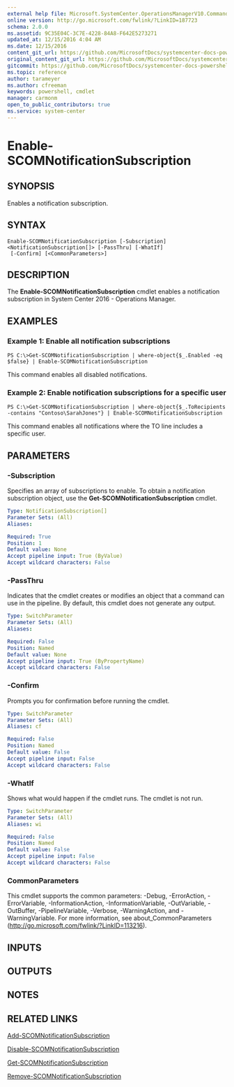 ```yaml
---
external help file: Microsoft.SystemCenter.OperationsManagerV10.Commands.dll-Help.xml
online version: http://go.microsoft.com/fwlink/?LinkID=187723
schema: 2.0.0
ms.assetid: 9C35E04C-3C7E-4228-84A8-F642E5273271
updated_at: 12/15/2016 4:04 AM
ms.date: 12/15/2016
content_git_url: https://github.com/MicrosoftDocs/systemcenter-docs-powershell/blob/master/systemcenter-cmdlets/SystemCenter2016/OperationsManager/vlatest/Enable-SCOMNotificationSubscription.md
original_content_git_url: https://github.com/MicrosoftDocs/systemcenter-docs-powershell/blob/master/systemcenter-cmdlets/SystemCenter2016/OperationsManager/vlatest/Enable-SCOMNotificationSubscription.md
gitcommit: https://github.com/MicrosoftDocs/systemcenter-docs-powershell/blob/7df4508c7b907a214e6a8eca76037b06065ef078/systemcenter-cmdlets/SystemCenter2016/OperationsManager/vlatest/Enable-SCOMNotificationSubscription.md
ms.topic: reference
author: tarameyer
ms.author: cfreeman
keywords: powershell, cmdlet
manager: carmonm
open_to_public_contributors: true
ms.service: system-center
---
```


# Enable-SCOMNotificationSubscription

## SYNOPSIS
Enables a notification subscription.

## SYNTAX

```
Enable-SCOMNotificationSubscription [-Subscription] <NotificationSubscription[]> [-PassThru] [-WhatIf]
 [-Confirm] [<CommonParameters>]
```

## DESCRIPTION
The **Enable-SCOMNotificationSubscription** cmdlet enables a notification subscription in System Center 2016 - Operations Manager.

## EXAMPLES

### Example 1: Enable all notification subscriptions
```
PS C:\>Get-SCOMNotificationSubscription | where-object{$_.Enabled -eq $false} | Enable-SCOMNotificationSubscription
```

This command enables all disabled notifications.

### Example 2: Enable notification subscriptions for a specific user
```
PS C:\>Get-SCOMNotificationSubscription | where-object{$_.ToRecipients -contains "Contoso\SarahJones"} | Enable-SCOMNotificationSubscription
```

This command enables all notifications where the TO line includes a specific user.

## PARAMETERS

### -Subscription
Specifies an array of subscriptions to enable.
To obtain a notification subscription object, use the **Get-SCOMNotificationSubscription** cmdlet.

```yaml
Type: NotificationSubscription[]
Parameter Sets: (All)
Aliases: 

Required: True
Position: 1
Default value: None
Accept pipeline input: True (ByValue)
Accept wildcard characters: False
```

### -PassThru
Indicates that the cmdlet creates or modifies an object that a command can use in the pipeline.
By default, this cmdlet does not generate any output.

```yaml
Type: SwitchParameter
Parameter Sets: (All)
Aliases: 

Required: False
Position: Named
Default value: None
Accept pipeline input: True (ByPropertyName)
Accept wildcard characters: False
```

### -Confirm
Prompts you for confirmation before running the cmdlet.

```yaml
Type: SwitchParameter
Parameter Sets: (All)
Aliases: cf

Required: False
Position: Named
Default value: False
Accept pipeline input: False
Accept wildcard characters: False
```

### -WhatIf
Shows what would happen if the cmdlet runs.
The cmdlet is not run.

```yaml
Type: SwitchParameter
Parameter Sets: (All)
Aliases: wi

Required: False
Position: Named
Default value: False
Accept pipeline input: False
Accept wildcard characters: False
```

### CommonParameters
This cmdlet supports the common parameters: -Debug, -ErrorAction, -ErrorVariable, -InformationAction, -InformationVariable, -OutVariable, -OutBuffer, -PipelineVariable, -Verbose, -WarningAction, and -WarningVariable. For more information, see about_CommonParameters (http://go.microsoft.com/fwlink/?LinkID=113216).

## INPUTS

## OUTPUTS

## NOTES

## RELATED LINKS

[Add-SCOMNotificationSubscription](xref:SystemCenter2016/OperationsManager/vlatest/Add-SCOMNotificationSubscription.md)

[Disable-SCOMNotificationSubscription](xref:SystemCenter2016/OperationsManager/vlatest/Disable-SCOMNotificationSubscription.md)

[Get-SCOMNotificationSubscription](xref:SystemCenter2016/OperationsManager/vlatest/Get-SCOMNotificationSubscription.md)

[Remove-SCOMNotificationSubscription](xref:SystemCenter2016/OperationsManager/vlatest/Remove-SCOMNotificationSubscription.md)

